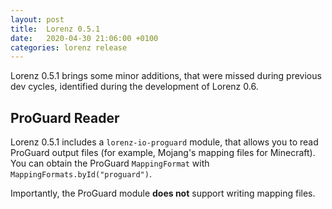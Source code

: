 ```yaml
---
layout: post
title:  Lorenz 0.5.1
date:   2020-04-30 21:06:00 +0100
categories: lorenz release
---
```


Lorenz 0.5.1 brings some minor additions, that were missed during previous dev cycles,
identified during the development of Lorenz 0.6.

## ProGuard Reader

Lorenz 0.5.1 includes a `lorenz-io-proguard` module, that allows you to read
ProGuard output files (for example, Mojang's mapping files for Minecraft). You can
obtain the ProGuard `MappingFormat` with `MappingFormats.byId("proguard")`.

Importantly, the ProGuard module **does not** support writing mapping files.
